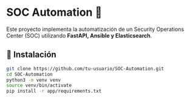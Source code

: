 # SOC Automation 🚀
Este proyecto implementa la automatización de un Security Operations Center (SOC) utilizando **FastAPI, Ansible y Elasticsearch**.

## 📌 Instalación
```bash
git clone https://github.com/tu-usuario/SOC-Automation.git
cd SOC-Automation
python3 -m venv venv
source venv/bin/activate
pip install -r app/requirements.txt

